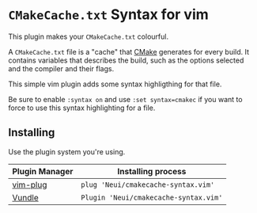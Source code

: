 `CMakeCache.txt` Syntax for vim
===============================

This plugin makes your `CMakeCache.txt` colourful.

A `CMakeCache.txt` file is a "cache" that [CMake][cmake] generates for every
build.
It contains variables that describes the build, such as the options selected
and the compiler and their flags.

This simple vim plugin adds some syntax highligthing for that file.

Be sure to enable `:syntax on` and use `:set syntax=cmakec` if you want to
force to use this syntax highlighting for a file.

Installing
----------

Use the plugin system you're using.

| Plugin Manager      |  Installing process                   |
|---------------------|---------------------------------------|
| [vim-plug][pm1]     | `plug 'Neui/cmakecache-syntax.vim'`   |
| [Vundle][pm2]       | `Plugin 'Neui/cmakecache-syntax.vim'` |

[cmake]: https://cmake.org/
[pm1]: https://github.com/junegunn/vim-plug
[pm2]: https://github.com/VundleVim/Vundle.vim
[pm3]: https://github.com/tpope/vim-pathogen
